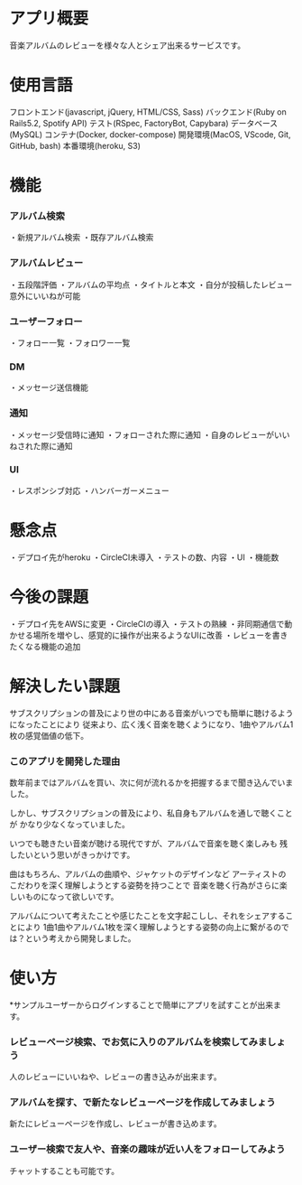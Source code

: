 # アプリ概要
音楽アルバムのレビューを様々な人とシェア出来るサービスです。

# 使用言語
フロントエンド(javascript, jQuery, HTML/CSS, Sass)
バックエンド(Ruby on Rails5.2, Spotify API)
テスト(RSpec, FactoryBot, Capybara)
データベース(MySQL)
コンテナ(Docker, docker-compose)
開発環境(MacOS, VScode, Git, GitHub, bash)
本番環境(heroku, S3)

# 機能
### アルバム検索
・新規アルバム検索
・既存アルバム検索

### アルバムレビュー
・五段階評価
・アルバムの平均点
・タイトルと本文
・自分が投稿したレビュー意外にいいねが可能

### ユーザーフォロー
・フォロー一覧
・フォロワー一覧

### DM
・メッセージ送信機能

### 通知
・メッセージ受信時に通知
・フォローされた際に通知
・自身のレビューがいいねされた際に通知

### UI
・レスポンシブ対応
・ハンバーガーメニュー

# 懸念点
・デプロイ先がheroku
・CircleCI未導入
・テストの数、内容
・UI
・機能数

# 今後の課題
・デプロイ先をAWSに変更
・CircleCIの導入
・テストの熟練
・非同期通信で動かせる場所を増やし、感覚的に操作が出来るようなUIに改善
・レビューを書きたくなる機能の追加

# 解決したい課題
サブスクリプションの普及により世の中にある音楽がいつでも簡単に聴けるようになったことにより
従来より、広く浅く音楽を聴くようになり、1曲やアルバム1枚の感覚価値の低下。

### このアプリを開発した理由
数年前まではアルバムを買い、次に何が流れるかを把握するまで聞き込んでいました。

しかし、サブスクリプションの普及により、私自身もアルバムを通しで聴くことが
かなり少なくなっていました。

いつでも聴きたい音楽が聴ける現代ですが、アルバムで音楽を聴く楽しみも
残したいという思いがきっかけです。

曲はもちろん、アルバムの曲順や、ジャケットのデザインなど
アーティストのこだわりを深く理解しようとする姿勢を持つことで
音楽を聴く行為がさらに楽しいものになって欲しいです。

アルバムについて考えたことや感じたことを文字起こしし、それをシェアすることにより
1曲1曲やアルバム1枚を深く理解しようとする姿勢の向上に繋がるのでは？という考えから開発しました。

# 使い方
*サンプルユーザーからログインすることで簡単にアプリを試すことが出来ます。

### レビューページ検索、でお気に入りのアルバムを検索してみましょう
人のレビューにいいねや、レビューの書き込みが出来ます。

### アルバムを探す、で新たなレビューページを作成してみましょう
新たにレビューページを作成し、レビューが書き込めます。

### ユーザー検索で友人や、音楽の趣味が近い人をフォローしてみよう
チャットすることも可能です。